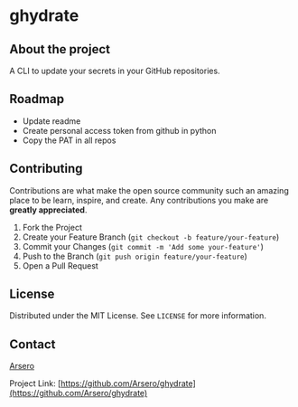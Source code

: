 # ghydrate

## About the project
A CLI to update your secrets in your GitHub repositories.

## Roadmap
- Update readme
- Create personal access token from github in python
- Copy the PAT in all repos

<!-- CONTRIBUTING -->

## Contributing

Contributions are what make the open source community such an amazing place to be learn, inspire, and create. Any contributions you make are **greatly appreciated**.

1. Fork the Project
2. Create your Feature Branch (`git checkout -b feature/your-feature`)
3. Commit your Changes (`git commit -m 'Add some your-feature'`)
4. Push to the Branch (`git push origin feature/your-feature`)
5. Open a Pull Request

## License

Distributed under the MIT License. See `LICENSE` for more information.

<!-- CONTACT -->

## Contact

[Arsero](https://github.com/Arsero)

Project Link: [https://github.com/Arsero/ghydrate](https://github.com/Arsero/ghydrate)
